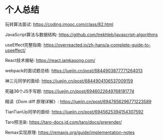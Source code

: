 # 个人总结


玩转算法面试:
https://coding.imooc.com/class/82.html

JavaScript算法与数据结构:
https://github.com/trekhleb/javascript-algorithms

useEffect完整指南:
https://overreacted.io/zh-hans/a-complete-guide-to-useeffect/

React技术揭秘:
https://react.iamkasong.com/

webpack的面试题总结:
https://juejin.cn/post/6844903877771264013

神三元同学的面经:
https://juejin.cn/post/6844904106537009159

死磕36个JS手写题:
https://juejin.cn/post/6946022649768181774

精读《Dom diff 原理详解》:
https://juejin.cn/post/6947856296771223589

TianTianUp同学的面经:
https://juejin.cn/post/6945625394154307592

Taro预渲染:
https://taro-docs.jd.com/taro/docs/prerender/

Remax实现原理:
https://remaxjs.org/guide/implementation-notes
